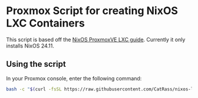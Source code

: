 # Proxmox Script for creating NixOS LXC Containers

This script is based off the [NixOS ProxmoxVE LXC guide](https://nixos.wiki/wiki/Proxmox_Linux_Container). Currently it only installs NixOS 24.11.

## Using the script
In your Proxmox console, enter the following command:
```bash
bash -c "$(curl -fsSL https://raw.githubusercontent.com/CatRass/nixos-lxc/refs/heads/main/install.sh)"
```
